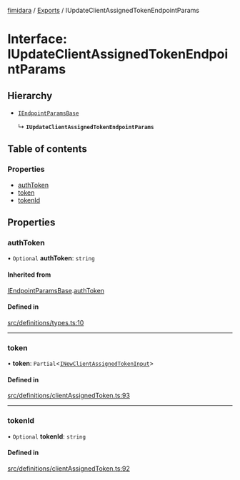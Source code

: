 [fimidara](../README.md) / [Exports](../modules.md) / IUpdateClientAssignedTokenEndpointParams

# Interface: IUpdateClientAssignedTokenEndpointParams

## Hierarchy

- [`IEndpointParamsBase`](IEndpointParamsBase.md)

  ↳ **`IUpdateClientAssignedTokenEndpointParams`**

## Table of contents

### Properties

- [authToken](IUpdateClientAssignedTokenEndpointParams.md#authtoken)
- [token](IUpdateClientAssignedTokenEndpointParams.md#token)
- [tokenId](IUpdateClientAssignedTokenEndpointParams.md#tokenid)

## Properties

### authToken

• `Optional` **authToken**: `string`

#### Inherited from

[IEndpointParamsBase](IEndpointParamsBase.md).[authToken](IEndpointParamsBase.md#authtoken)

#### Defined in

[src/definitions/types.ts:10](https://github.com/softkave/files-js/blob/852341e/src/definitions/types.ts#L10)

___

### token

• **token**: `Partial`<[`INewClientAssignedTokenInput`](INewClientAssignedTokenInput.md)\>

#### Defined in

[src/definitions/clientAssignedToken.ts:93](https://github.com/softkave/files-js/blob/852341e/src/definitions/clientAssignedToken.ts#L93)

___

### tokenId

• `Optional` **tokenId**: `string`

#### Defined in

[src/definitions/clientAssignedToken.ts:92](https://github.com/softkave/files-js/blob/852341e/src/definitions/clientAssignedToken.ts#L92)
